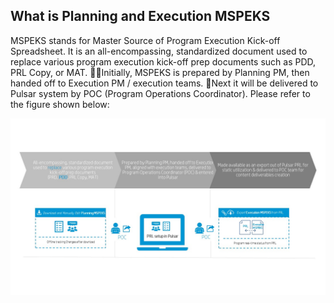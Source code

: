 ## What is Planning and Execution MSPEKS
MSPEKS stands for Master  Source  of  Program  Execution  Kick-off  Spreadsheet. It is an all-encompassing, standardized document 
used to replace various program execution kick-off prep documents such as PDD, PRL Copy, or MAT. Initially, MSPEKS is prepared by Planning PM, then handed off to Execution PM / execution teams. Next it will be delivered to Pulsar system by POC (Program Operations Coordinator). Please refer to the figure shown below: 

![ssssss](MSPEKS_explained.jpg)   